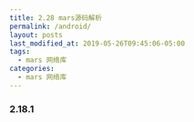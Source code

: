 ```yaml
---
title: 2.28 mars源码解析
permalink: /android/
layout: posts
last_modified_at: 2019-05-26T09:45:06-05:00
tags:
  - mars 网络库
categories:
  - mars 网络库
---
```


### 2.18.1

